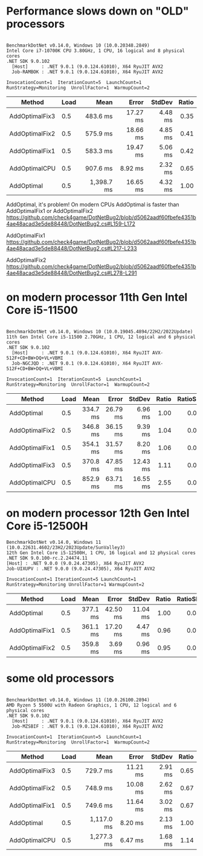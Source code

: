 # Performance slows down on "OLD" processors

```

BenchmarkDotNet v0.14.0, Windows 10 (10.0.20348.2849)
Intel Core i7-10700K CPU 3.80GHz, 1 CPU, 16 logical and 8 physical cores
.NET SDK 9.0.102
  [Host]     : .NET 9.0.1 (9.0.124.61010), X64 RyuJIT AVX2
  Job-RAMBOK : .NET 9.0.1 (9.0.124.61010), X64 RyuJIT AVX2

InvocationCount=1  IterationCount=5  LaunchCount=1  
RunStrategy=Monitoring  UnrollFactor=1  WarmupCount=2  

```
| Method         | Load | Mean       | Error    | StdDev  | Ratio |
|--------------- |----- |-----------:|---------:|--------:|------:|
| AddOptimalFix3 | 0.5  |   483.6 ms | 17.27 ms | 4.48 ms |  0.35 |
| AddOptimalFix2 | 0.5  |   575.9 ms | 18.66 ms | 4.85 ms |  0.41 |
| AddOptimalFix1 | 0.5  |   583.3 ms | 19.47 ms | 5.06 ms |  0.42 |
| AddOptimalCPU  | 0.5  |   907.6 ms |  8.92 ms | 2.32 ms |  0.65 |
| AddOptimal     | 0.5  | 1,398.7 ms | 16.65 ms | 4.32 ms |  1.00 |

AddOptimal, it's problem! On modern CPUs AddOptimal is faster than  AddOptimalFix1 or  AddOptimalFix2
https://github.com/check4game/DotNetBug2/blob/d5062aadf60fbefe4351b4ae48acad3e5de88448/DotNetBug2.cs#L159-L172

AddOptimalFix1
https://github.com/check4game/DotNetBug2/blob/d5062aadf60fbefe4351b4ae48acad3e5de88448/DotNetBug2.cs#L217-L233

AddOptimalFix2
https://github.com/check4game/DotNetBug2/blob/d5062aadf60fbefe4351b4ae48acad3e5de88448/DotNetBug2.cs#L278-L291

# on modern processor 11th Gen Intel Core i5-11500

```

BenchmarkDotNet v0.14.0, Windows 10 (10.0.19045.4894/22H2/2022Update)
11th Gen Intel Core i5-11500 2.70GHz, 1 CPU, 12 logical and 6 physical cores
.NET SDK 9.0.102
  [Host]     : .NET 9.0.1 (9.0.124.61010), X64 RyuJIT AVX-512F+CD+BW+DQ+VL+VBMI
  Job-NGCJQD : .NET 9.0.1 (9.0.124.61010), X64 RyuJIT AVX-512F+CD+BW+DQ+VL+VBMI

InvocationCount=1  IterationCount=5  LaunchCount=1  
RunStrategy=Monitoring  UnrollFactor=1  WarmupCount=2  

```
| Method         | Load | Mean     | Error    | StdDev   | Ratio | RatioSD |
|--------------- |----- |---------:|---------:|---------:|------:|--------:|
| AddOptimal     | 0.5  | 334.7 ms | 26.79 ms |  6.96 ms |  1.00 |    0.03 |
| AddOptimalFix2 | 0.5  | 346.8 ms | 36.15 ms |  9.39 ms |  1.04 |    0.03 |
| AddOptimalFix1 | 0.5  | 354.1 ms | 31.57 ms |  8.20 ms |  1.06 |    0.03 |
| AddOptimalFix3 | 0.5  | 370.8 ms | 47.85 ms | 12.43 ms |  1.11 |    0.04 |
| AddOptimalCPU  | 0.5  | 852.9 ms | 63.71 ms | 16.55 ms |  2.55 |    0.07 |

# on modern processor 12th Gen Intel Core i5-12500H

```
BenchmarkDotNet v0.14.0, Windows 11 (10.0.22631.4602/23H2/2023Update/SunValley3)
12th Gen Intel Core i5-12500H, 1 CPU, 16 logical and 12 physical cores
.NET SDK 9.0.100-rc.2.24474.11
[Host] : .NET 9.0.0 (9.0.24.47305), X64 RyuJIT AVX2
Job-UIXUPV : .NET 9.0.0 (9.0.24.47305), X64 RyuJIT AVX2

InvocationCount=1 IterationCount=5 LaunchCount=1
RunStrategy=Monitoring UnrollFactor=1 WarmupCount=2
```

| Method         | Load | Mean     | Error    | StdDev   | Ratio | RatioSD |
|--------------- |----- |---------:|---------:|---------:|------:|--------:|
| AddOptimal     | 0.5  | 377.1 ms | 42.50 ms | 11.04 ms |  1.00 |    0.04 |
| AddOptimalFix1 | 0.5  | 361.1 ms | 17.20 ms |  4.47 ms |  0.96 |    0.03 |
| AddOptimalFix2 | 0.5  | 359.8 ms |  3.69 ms |  0.96 ms |  0.95 |    0.02 |

# some old processors

```

BenchmarkDotNet v0.14.0, Windows 11 (10.0.26100.2894)
AMD Ryzen 5 5500U with Radeon Graphics, 1 CPU, 12 logical and 6 physical cores
.NET SDK 9.0.102
  [Host]     : .NET 9.0.1 (9.0.124.61010), X64 RyuJIT AVX2
  Job-MZSBIF : .NET 9.0.1 (9.0.124.61010), X64 RyuJIT AVX2

InvocationCount=1  IterationCount=5  LaunchCount=1  
RunStrategy=Monitoring  UnrollFactor=1  WarmupCount=2  

```
| Method         | Load | Mean       | Error    | StdDev  | Ratio |
|--------------- |----- |-----------:|---------:|--------:|------:|
| AddOptimalFix3 | 0.5  |   729.7 ms | 11.21 ms | 2.91 ms |  0.65 |
| AddOptimalFix2 | 0.5  |   748.9 ms | 10.08 ms | 2.62 ms |  0.67 |
| AddOptimalFix1 | 0.5  |   749.6 ms | 11.64 ms | 3.02 ms |  0.67 |
| AddOptimal     | 0.5  | 1,117.0 ms |  8.20 ms | 2.13 ms |  1.00 |
| AddOptimalCPU  | 0.5  | 1,277.3 ms |  6.47 ms | 1.68 ms |  1.14 |

